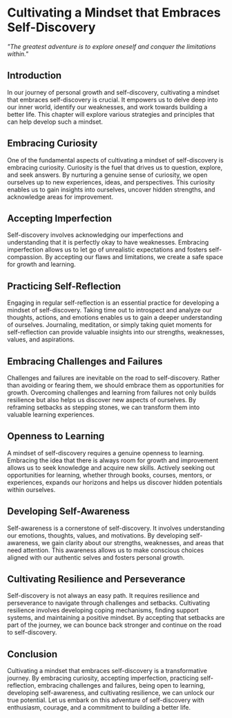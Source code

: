 Cultivating a Mindset that Embraces Self-Discovery
=============================================================

*"The greatest adventure is to explore oneself and conquer the limitations within."*

Introduction
------------

In our journey of personal growth and self-discovery, cultivating a mindset that embraces self-discovery is crucial. It empowers us to delve deep into our inner world, identify our weaknesses, and work towards building a better life. This chapter will explore various strategies and principles that can help develop such a mindset.

Embracing Curiosity
-------------------

One of the fundamental aspects of cultivating a mindset of self-discovery is embracing curiosity. Curiosity is the fuel that drives us to question, explore, and seek answers. By nurturing a genuine sense of curiosity, we open ourselves up to new experiences, ideas, and perspectives. This curiosity enables us to gain insights into ourselves, uncover hidden strengths, and acknowledge areas for improvement.

Accepting Imperfection
----------------------

Self-discovery involves acknowledging our imperfections and understanding that it is perfectly okay to have weaknesses. Embracing imperfection allows us to let go of unrealistic expectations and fosters self-compassion. By accepting our flaws and limitations, we create a safe space for growth and learning.

Practicing Self-Reflection
--------------------------

Engaging in regular self-reflection is an essential practice for developing a mindset of self-discovery. Taking time out to introspect and analyze our thoughts, actions, and emotions enables us to gain a deeper understanding of ourselves. Journaling, meditation, or simply taking quiet moments for self-reflection can provide valuable insights into our strengths, weaknesses, values, and aspirations.

Embracing Challenges and Failures
---------------------------------

Challenges and failures are inevitable on the road to self-discovery. Rather than avoiding or fearing them, we should embrace them as opportunities for growth. Overcoming challenges and learning from failures not only builds resilience but also helps us discover new aspects of ourselves. By reframing setbacks as stepping stones, we can transform them into valuable learning experiences.

Openness to Learning
--------------------

A mindset of self-discovery requires a genuine openness to learning. Embracing the idea that there is always room for growth and improvement allows us to seek knowledge and acquire new skills. Actively seeking out opportunities for learning, whether through books, courses, mentors, or experiences, expands our horizons and helps us discover hidden potentials within ourselves.

Developing Self-Awareness
-------------------------

Self-awareness is a cornerstone of self-discovery. It involves understanding our emotions, thoughts, values, and motivations. By developing self-awareness, we gain clarity about our strengths, weaknesses, and areas that need attention. This awareness allows us to make conscious choices aligned with our authentic selves and fosters personal growth.

Cultivating Resilience and Perseverance
---------------------------------------

Self-discovery is not always an easy path. It requires resilience and perseverance to navigate through challenges and setbacks. Cultivating resilience involves developing coping mechanisms, finding support systems, and maintaining a positive mindset. By accepting that setbacks are part of the journey, we can bounce back stronger and continue on the road to self-discovery.

Conclusion
----------

Cultivating a mindset that embraces self-discovery is a transformative journey. By embracing curiosity, accepting imperfection, practicing self-reflection, embracing challenges and failures, being open to learning, developing self-awareness, and cultivating resilience, we can unlock our true potential. Let us embark on this adventure of self-discovery with enthusiasm, courage, and a commitment to building a better life.
